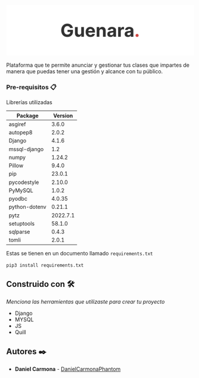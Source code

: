 <img src='static/img/Portada.png'>

Plataforma que te permite anunciar y gestionar tus clases que impartes de manera que puedas tener una gestión y alcance con tu público. 







### Pre-requisitos 📋

Librerías utilizadas


| Package |        Version |
| - | - |
| asgiref |        3.6.0 |
| autopep8 |       2.0.2 |
| Django |         4.1.6 |
| mssql-django |   1.2 |
| numpy |          1.24.2 |
| Pillow |         9.4.0 |
| pip |            23.0.1 |
| pycodestyle |    2.10.0 |
| PyMySQL |        1.0.2 |
| pyodbc |         4.0.35 |
| python-dotenv |  0.21.1 |
| pytz |           2022.7.1 |
| setuptools |     58.1.0 |
| sqlparse |       0.4.3 |
| tomli |          2.0.1 |

Estas se tienen en un documento llamado `requirements.txt`

`pip3 install requirements.txt`



## Construido con 🛠️

_Menciona las herramientas que utilizaste para crear tu proyecto_

* Django
* MYSQL
* JS
* Quill



## Autores ✒️



* **Daniel Carmona**  - [DanielCarmonaPhantom](https://github.com/DanielCarmonaPhantom)

